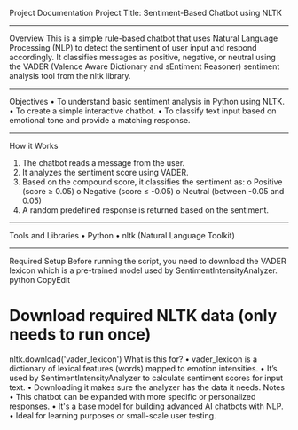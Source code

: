 Project Documentation
Project Title: Sentiment-Based Chatbot using NLTK
________________________________________
Overview
This is a simple rule-based chatbot that uses Natural Language Processing (NLP) to detect the sentiment of user input and respond accordingly. It classifies messages as positive, negative, or neutral using the VADER (Valence Aware Dictionary and sEntiment Reasoner) sentiment analysis tool from the nltk library.
________________________________________
Objectives
•	To understand basic sentiment analysis in Python using NLTK.
•	To create a simple interactive chatbot.
•	To classify text input based on emotional tone and provide a matching response.
________________________________________
How it Works
1.	The chatbot reads a message from the user.
2.	It analyzes the sentiment score using VADER.
3.	Based on the compound score, it classifies the sentiment as:
o	Positive (score ≥ 0.05)
o	Negative (score ≤ -0.05)
o	Neutral (between -0.05 and 0.05)
4.	A random predefined response is returned based on the sentiment.
________________________________________
Tools and Libraries
•	Python
•	nltk (Natural Language Toolkit)
________________________________________
Required Setup
Before running the script, you need to download the VADER lexicon which is a pre-trained model used by SentimentIntensityAnalyzer.
python
CopyEdit
# Download required NLTK data (only needs to run once)
nltk.download('vader_lexicon')
What is this for?
•	vader_lexicon is a dictionary of lexical features (words) mapped to emotion intensities.
•	It’s used by SentimentIntensityAnalyzer to calculate sentiment scores for input text.
•	Downloading it makes sure the analyzer has the data it needs.
 Notes
•	This chatbot can be expanded with more specific or personalized responses.
•	It's a base model for building advanced AI chatbots with NLP.
•	Ideal for learning purposes or small-scale user testing.

